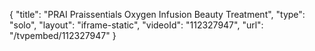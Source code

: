 {
    "title": "PRAI Praissentials Oxygen Infusion Beauty Treatment",
    "type": "solo",
    "layout": "iframe-static",
    "videoId": "112327947",
    "url": "\/tvpembed\/112327947"
}